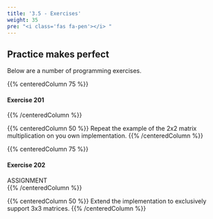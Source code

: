 ```yaml
---
title: '3.5 - Exercises'
weight: 35
pre: "<i class='fas fa-pen'></i> "
---
```


## Practice makes perfect

Below are a number of programming exercises. 

{{% centeredColumn 75 %}}
#### Exercise 201
{{% /centeredColumn %}}

{{% centeredColumn 50 %}}
Repeat the example of the 2x2 matrix multiplication on you own implementation.
{{% /centeredColumn %}}


{{% centeredColumn 75 %}}
#### Exercise 202
<div class="assignment">ASSIGNMENT</div>
{{% /centeredColumn %}}

{{% centeredColumn 50 %}}
Extend the implementation to exclusively support 3x3 matrices. 
{{% /centeredColumn %}}

